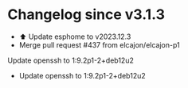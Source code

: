 # Changelog since v3.1.3
- ⬆️ Update esphome to v2023.12.3 
- Merge pull request #437 from elcajon/elcajon-p1

Update openssh to 1:9.2p1-2+deb12u2 
- Update openssh to 1:9.2p1-2+deb12u2 
